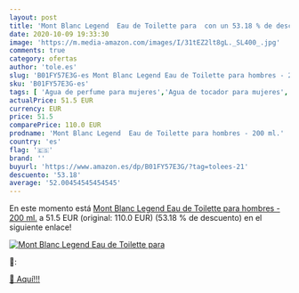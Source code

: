 ```yaml
---
layout: post
title: 'Mont Blanc Legend  Eau de Toilette para  con un 53.18 % de descuento'
date: 2020-10-09 19:33:30
image: 'https://m.media-amazon.com/images/I/31tEZ2lt8gL._SL400_.jpg'
comments: true
category: ofertas
author: 'tole.es'
slug: 'B01FY57E3G-es Mont Blanc Legend Eau de Toilette para hombres - 200 ml.'
sku: 'B01FY57E3G-es'
tags: [ 'Agua de perfume para mujeres','Agua de tocador para mujeres','Almacenaje de adornos festivos','Almacenamiento y organización','Belleza','Fragancias para mujeres','Hogar y cocina','Instrumentos de percusión para niños','Instrumentos musicales para niños','Juguetes','Juguetes electrónicos','Juguetes y juegos','Perfumes y fragancias','Productos para el cuidado de la piel','Sets y juegos para el cuidado de la piel','Videojuegos para niños','de','eau','toilette', ]
actualPrice: 51.5 EUR
currency: EUR
price: 51.5
comparePrice: 110.0 EUR
prodname: 'Mont Blanc Legend  Eau de Toilette para hombres - 200 ml.'
country: 'es'
flag: '🇪🇸'
brand: ''
buyurl: 'https://www.amazon.es/dp/B01FY57E3G/?tag=tolees-21'
descuento: '53.18'
average: '52.00454545454545'
---
```


En este momento está [Mont Blanc Legend  Eau de Toilette para hombres - 200 ml.](https://www.amazon.es/dp/B01FY57E3G/?tag=tolees-21) a 51.5 EUR (original: 110.0 EUR) (53.18 %  de descuento) en el siguiente enlace!

[![Mont Blanc Legend  Eau de Toilette para ](https://m.media-amazon.com/images/I/31tEZ2lt8gL._SL400_.jpg)](https://www.amazon.es/dp/B01FY57E3G/?tag=tolees-21)

🔎:


[🛒 Aquí!!!](https://www.amazon.es/dp/B01FY57E3G/?tag=tolees-21)

